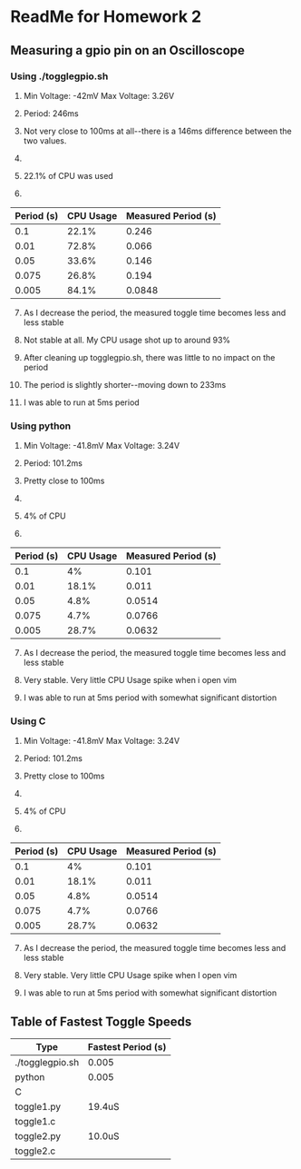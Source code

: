 # ReadMe for Homework 2
## Measuring a gpio pin on an Oscilloscope
### Using ./togglegpio.sh
1. Min Voltage: -42mV
   Max Voltage: 3.26V

2. Period: 246ms

3. Not very close to 100ms at all--there is a 146ms difference between the two values.

4. 

5. 22.1% of CPU was used

6. 
| Period (s) | CPU Usage | Measured Period (s) |
|---|---|---|
| 0.1 | 22.1% | 0.246 |
| 0.01 | 72.8% | 0.066 |
|0.05| 33.6%| 0.146|
|0.075| 26.8%| 0.194|
|0.005 |84.1% |0.0848|

7. As I decrease the period, the measured toggle time becomes less and less stable

8. Not stable at all. My CPU usage shot up to around 93%

9. After cleaning up togglegpio.sh, there was little to no impact on the period

10. The period is slightly shorter--moving down to 233ms 

11. I was able to run at 5ms period

### Using python 

1. Min Voltage: -41.8mV
   Max Voltage: 3.24V

2. Period: 101.2ms

3. Pretty close to 100ms

4. 

5. 4% of CPU

6. 
| Period (s) | CPU Usage | Measured Period (s) |
|---|---|---|
|0.1| 4% |0.101|
|0.01| 18.1%| 0.011|
|0.05 |4.8% |0.0514|
|0.075 |4.7% |0.0766|
|0.005| 28.7%| 0.0632|

7. As I decrease the period, the measured toggle time becomes less and less stable

8. Very stable. Very little CPU Usage spike when i open vim

11. I was able to run at 5ms period with somewhat significant distortion

### Using C
1. Min Voltage: -41.8mV
   Max Voltage: 3.24V

2. Period: 101.2ms

3. Pretty close to 100ms

4. 

5. 4% of CPU

6. 
| Period (s) | CPU Usage | Measured Period (s) |
|---|---|---|
|0.1| 4%| 0.101|
|0.01| 18.1%| 0.011|
|0.05| 4.8%| 0.0514|
|0.075| 4.7%| 0.0766|
|0.005| 28.7%| 0.0632|

7. As I decrease the period, the measured toggle time becomes less and less stable

8. Very stable. Very little CPU Usage spike when I open vim

11. I was able to run at 5ms period with somewhat significant distortion

## Table of Fastest Toggle Speeds

| Type | Fastest Period (s) |
|---|---|
|./togglegpio.sh | 0.005 |
| python | 0.005 |
| C | |
| toggle1.py | 19.4uS |
| toggle1.c | |
| toggle2.py | 10.0uS |
| toggle2.c | |
